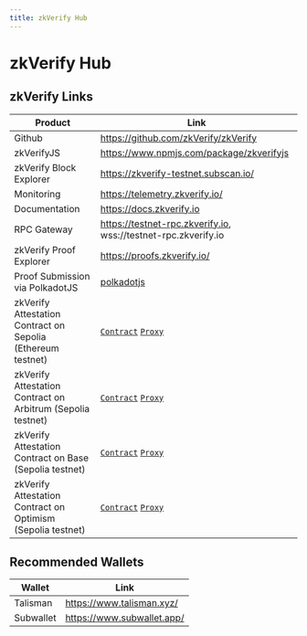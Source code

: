 ```yaml
---
title: zkVerify Hub
---
```


# zkVerify Hub


## zkVerify Links

| Product                                                     | Link                                                                                                                                                                                                       |
| ----------------------------------------------------------- | ---------------------------------------------------------------------------------------------------------------------------------------------------------------------------------------------------------- |
| Github                                                      | https://github.com/zkVerify/zkVerify                                                                                                                                                                       |
| zkVerifyJS                                                  | https://www.npmjs.com/package/zkverifyjs                                                                                                                                                                   |
| zkVerify Block Explorer                                     | https://zkverify-testnet.subscan.io/                                                                                                                                                                       |
| Monitoring                                                  | https://telemetry.zkverify.io/                                                                                                                                                                      |
| Documentation                                               | https://docs.zkverify.io                                                                                                                                                                                   |
| RPC Gateway                                                 | https://testnet-rpc.zkverify.io, wss://testnet-rpc.zkverify.io                                                                                                                                             |
| zkVerify Proof Explorer                                     | https://proofs.zkverify.io/                                                                                                                                                                                |
| Proof Submission via PolkadotJS                             | [polkadotjs](https://polkadot.js.org/apps/?rpc=wss%3A%2F%2Ftestnet-rpc.zkverify.io%2Fwss#/explorer)                                                                                                        |
| zkVerify Attestation Contract on Sepolia (Ethereum testnet) | [`Contract`](https://sepolia.etherscan.io/address/0x5a3c35CCC5c05fDeFe5Ecafc15F4B1aC8eF71481) [`Proxy`](https://sepolia.etherscan.io/address/0xEA0A0f1EfB1088F4ff0Def03741Cb2C64F89361E)                   |
| zkVerify Attestation Contract on Arbitrum (Sepolia testnet) | [`Contract`](https://sepolia.arbiscan.io/address/0x8fDFE115948b54e77134Ff3841a626FAd4E6A661) [`Proxy`](https://sepolia.arbiscan.io/address/0xd007494945580eEb25522c8e0b2fa798B3F0FDE2)                     |
| zkVerify Attestation Contract on Base (Sepolia testnet)     | [`Contract`](https://sepolia.basescan.org/address/0x312468EbF274F1f584d93d0CCA8458cC91460FC0) [`Proxy`](https://sepolia.basescan.org/address/0x0807C544D38aE7729f8798388d89Be6502A1e8A8)                   |
| zkVerify Attestation Contract on Optimism (Sepolia testnet) | [`Contract`](https://sepolia-optimism.etherscan.io/address/0xFbA954966Fa27adec13Ba42F96E9F8ec8308a860) [`Proxy`](https://sepolia-optimism.etherscan.io/address/0xBBa17b0Eb3DdF0631c0Cce00E4245E4A2EE49982) |

## Recommended Wallets

| Wallet    | Link                       |
| --------- | -------------------------- |
| Talisman  | https://www.talisman.xyz/  |
| Subwallet | https://www.subwallet.app/ |

